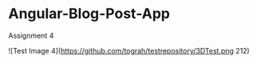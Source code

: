 # Angular-Blog-Post-App
Assignment 4

![Test Image 4](https://github.com/tograh/testrepository/3DTest.png 212)
